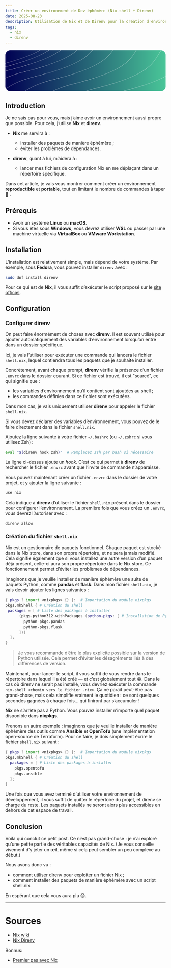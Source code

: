 ```yaml
---
title: Créer un environement de Dev éphémère (Nix-shell + Direnv)
date: 2025-08-23
description: Utilisation de Nix et de Direnv pour la création d'environnement de développement éphémère
tags:
  - nix
  - direnv
---
```


![Image](img/Billboard.svg)
## Introduction

Je ne sais pas pour vous, mais j’aime avoir un environnement aussi propre que possible. Pour cela, j’utilise **Nix** et **direnv**.

* **Nix** me servira à :

  * installer des paquets de manière éphémère ;
  * éviter les problèmes de dépendances.

* **direnv**, quant à lui, m’aidera à :

  * lancer mes fichiers de configuration Nix en me déplaçant dans un répertoire spécifique.

Dans cet article, je vais vous montrer comment créer un environnement **reproductible** et **portable**, tout en limitant le nombre de commandes à taper 🦾 .

## Prérequis

* Avoir un système **Linux** ou **macOS**.
* Si vous êtes sous **Windows**, vous devrez utiliser **WSL** ou passer par une machine virtuelle via **VirtualBox** ou **VMware Workstation**.

## Installation

L’installation est relativement simple, mais dépend de votre système.
Par exemple, sous **Fedora**, vous pouvez installer `direnv` avec :

```bash
sudo dnf install direnv
```

Pour ce qui est de **Nix**, il vous suffit d’exécuter le script proposé sur le [site officiel](https://nixos.org/download.html).

## Configuration

### Configurer direnv

On peut faire énormément de choses avec **direnv**. Il est souvent utilisé pour ajouter automatiquement des variables d’environnement lorsqu’on entre dans un dossier spécifique.

Ici, je vais l’utiliser pour exécuter une commande qui lancera le fichier `shell.nix`, lequel contiendra tous les paquets que je souhaite installer.

Concrètement, avant chaque prompt, **direnv** vérifie la présence d’un fichier `.envrc` dans le dossier courant.
Si ce fichier est trouvé, il est "sourcé", ce qui signifie que :

* les variables d’environnement qu’il contient sont ajoutées au shell ;
* les commandes définies dans ce fichier sont exécutées.

Dans mon cas, je vais uniquement utiliser **direnv** pour appeler le fichier `shell.nix`.

Si vous devez déclarer des variables d’environnement, vous pouvez de le faire directement dans le fichier `shell.nix`.

Ajoutez la ligne suivante à votre fichier `~/.bashrc` (ou `~/.zshrc` si vous utilisez Zsh) :

```bash
eval "$(direnv hook zsh)"  # Remplacez zsh par bash si nécessaire
```

La ligne ci-dessus ajoute un *hook*.
C’est ce qui permet à **direnv** de rechercher le fichier `.envrc` avant que l’invite de commande n’apparaisse.

Vous pouvez maintenant créer un fichier `.envrc` dans le dossier de votre projet, et y ajouter la ligne suivante :

```bash
use nix
```

Cela indique à **direnv** d’utiliser le fichier `shell.nix` présent dans le dossier pour configurer l’environnement.
La première fois que vous créez un `.envrc`, vous devrez l’autoriser avec :

```bash
direnv allow
```

### Création du fichier `shell.nix`

Nix est un gestionnaire de paquets fonctionnel. Chaque paquet est stocké dans le Nix store, dans son propre répertoire, et ne sera jamais modifié.
Cela signifie également que si vous installez une autre version d’un paquet déjà présent, celle-ci aura son propre répertoire dans le Nix store.
Ce fonctionnement permet d’éviter les problèmes de dépendances.

Imaginons que je veuille installer de manière éphémère une suite de paquets Python, comme **pandas** et **flask**.
Dans mon fichier `shell.nix`, je vais devoir ajouter les lignes suivantes :

```nix
{ pkgs ? import <nixpkgs> {} }:  # Importation du module nixpkgs
pkgs.mkShell { # Création du shell
 packages = [ # Liste des packages à installer
      (pkgs.python312.withPackages (python-pkgs: [ # Installation de Python avec ses packages
        python-pkgs.pandas
        python-pkgs.flask
      ]))
  ];
}
```

> Je vous recommande d’être le plus explicite possible sur la version de Python utilisée.
> Cela permet d’éviter les désagréments liés à des différences de version.

Maintenant, pour lancer le script, il vous suffit de vous rendre dans le répertoire dans lequel il a été créé — et c’est globalement tout 😁.
Dans le cas où direnv ne serait pas installé, vous devriez exécuter la commande `nix-shell <chemin vers le fichier .nix>`.
Ça ne paraît peut-être pas grand-chose, mais cela simplifie vraiment le quotidien : ce sont quelques secondes gagnées à chaque fois... qui finiront par s’accumuler !


**Nix** ne s’arrête pas à Python. Vous pouvez installer n’importe quel paquet disponible dans **nixpkgs**.

Prenons un autre exemple : imaginons que je veuille installer de manière éphémère des outils comme **Ansible** et **OpenTofu** (une implémentation open-source de Terraform).
Pour ce faire, je dois simplement écrire le fichier `shell.nix` suivant :

```nix
{ pkgs ? import <nixpkgs> {} }:  # Importation du module nixpkgs
pkgs.mkShell { # Création du shell
  packages = [ # Liste des packages à installer
    pkgs.opentofu
    pkgs.ansible
  ];
}
```

Une fois que vous avez terminé d’utiliser votre environnement de développement, il vous suffit de quitter le répertoire du projet, et direnv se charge du reste.
Les paquets installés ne seront alors plus accessibles en dehors de cet espace de travail.


## Conclusion
Voilà qui conclut ce petit post. Ce n’est pas grand-chose : je n’ai exploré qu’une petite partie des véritables capacités de Nix.
(Je vous conseille vivement d’y jeter un œil, même si cela peut sembler un peu complexe au début.)

Nous avons donc vu :
- comment utiliser direnv pour exploiter un fichier Nix ;
- comment installer des paquets de manière éphémère avec un script shell.nix.

En espérant que cela vous aura plu 😊.

---

# Sources

- [Nix wiki](https://nixos.wiki/wiki/Main_Page)
- [Nix Direnv](https://github.com/nix-community/nix-direnv)

Bonnus:
- [Premier pas avec Nix](https://lafor.ge/nix-1/#la-philosophie-derriere-nix)



